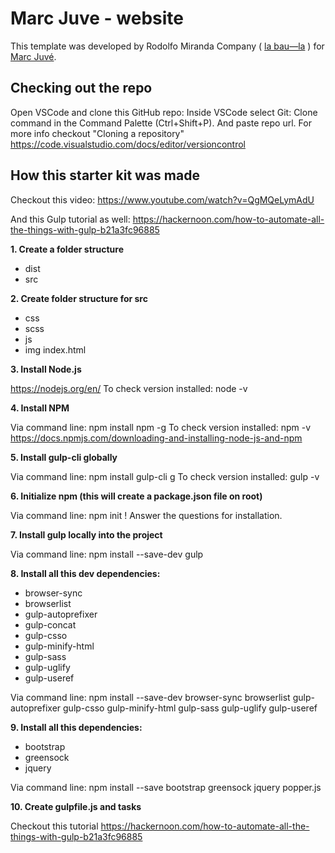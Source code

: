 # Marc Juve - website

This template was developed by Rodolfo Miranda Company ( [la bau—la](https://www.labaula.net/) ) for [Marc Juvé](http://www.marcjuve.com/). 

## Checking out the repo
Open VSCode and clone this GitHub repo: Inside VSCode select Git: Clone command in the Command Palette (Ctrl+Shift+P). And paste repo url. For more info checkout "Cloning a repository" https://code.visualstudio.com/docs/editor/versioncontrol

## How this starter kit was made
Checkout this video: https://www.youtube.com/watch?v=QgMQeLymAdU

And this Gulp tutorial as well: https://hackernoon.com/how-to-automate-all-the-things-with-gulp-b21a3fc96885

**1. Create a folder structure**
- dist
- src 

**2. Create folder structure for src**
- css
- scss
- js
- img
index.html

**3. Install Node.js**

https://nodejs.org/en/
To check version installed: node -v

**4. Install NPM**

Via command line: npm install npm -g
To check version installed: npm -v
https://docs.npmjs.com/downloading-and-installing-node-js-and-npm

**5. Install gulp-cli globally**

Via command line: npm install gulp-cli g
To check version installed: gulp -v

**6. Initialize npm (this will create a package.json file on root)**

Via command line: npm init
! Answer the questions for installation.

**7. Install gulp locally into the project**

Via command line: npm install --save-dev gulp

**8. Install all this dev dependencies:**
- browser-sync
- browserlist
- gulp-autoprefixer
- gulp-concat
- gulp-csso
- gulp-minify-html
- gulp-sass
- gulp-uglify
- gulp-useref

Via command line: npm install --save-dev browser-sync browserlist gulp-autoprefixer gulp-csso gulp-minify-html gulp-sass gulp-uglify gulp-useref

**9. Install all this dependencies:**
- bootstrap
- greensock
- jquery

Via command line: npm install --save bootstrap greensock jquery popper.js

**10. Create gulpfile.js and tasks**

Checkout this tutorial https://hackernoon.com/how-to-automate-all-the-things-with-gulp-b21a3fc96885